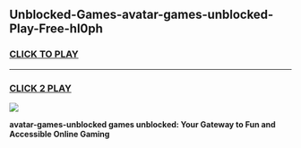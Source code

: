 
## Unblocked-Games-avatar-games-unblocked-Play-Free-hl0ph
<h3>
<a href="https://premium76.site?title=avatar-games-unblocked&ref=10A">CLICK TO PLAY</a></h3>
<hr>

<h3>
<a href="https://premium76.site?title=avatar-games-unblocked&ref=10A">CLICK 2 PLAY</a>
  
</h3>

<a href="https://premium76.site?title=avatar-games-unblocked&ref=10A"><img src="https://clearcache.store/games.png"></a>


**avatar-games-unblocked games unblocked: Your Gateway to Fun and Accessible Online Gaming**
